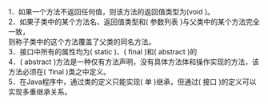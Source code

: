 1．如果一个方法不返回任何值，则该方法的返回值类型为(void  )。  <br>
2．如果子类中的某个方法名、返回值类型和( 参数列表 )与父类中的某个方法完全一致，<br>
则称子类中的这个方法覆盖了父类的同名方法。<br>
3．接口中所有的属性均为( static )、( final )和( abstract )的  <br>
4．(  abstract )方法是一种仅有方法声明，没有具体方法体和操作实现的方法，该方法必须在( ‘final )类之中定义。  <br>
5．在Java程序中，通过类的定义只能实现( 单 )继承，但通过( 接口 )的定义可以实现多重继承关系。   <br>